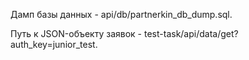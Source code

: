 Дамп базы данных - api/db/partnerkin_db_dump.sql.

Путь к JSON-объекту заявок - test-task/api/data/get?auth_key=junior_test.
